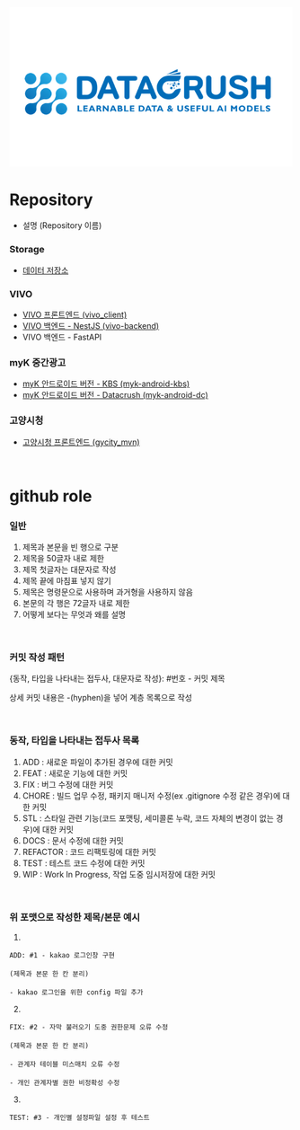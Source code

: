 [<img src="https://github.com/datacrush-ai/.github/blob/main/profile/img/logo.png">](https://datacrush.ai)

# Repository 
- 설명 (Repository 이름)

### Storage
- [데이터 저장소](https://github.com/datacrush-ai/datacrush-info)

### VIVO
- [VIVO 프론트엔드 (vivo_client)](https://github.com/datacrush-ai/vivo_client)
- [VIVO 백엔드 - NestJS (vivo-backend)](https://github.com/datacrush-ai/vivo-backend)
- VIVO 백엔드 - FastAPI

### myK 중간광고
- [myK 안드로이드 버전 - KBS (myk-android-kbs)](https://https://github.com/datacrush-ai/myk-andorid-kbs)
- [myK 안드로이드 버전 - Datacrush (myk-android-dc)](https://github.com/datacrush-ai/myk-andorid-dc)

### 고양시청
- [고양시청 프론트엔드 (gycity_mvn)](https://github.com/datacrush-ai/gycity_mvn)

<br>

# github role

### 일반

1. 제목과 본문을 빈 행으로 구분
2. 제목을 50글자 내로 제한
3. 제목 첫글자는 대문자로 작성
4. 제목 끝에 마침표 넣지 않기
5. 제목은 명령문으로 사용하며 과거형을 사용하지 않음
6. 본문의 각 행은 72글자 내로 제한
7. 어떻게 보다는 무엇과 왜를 설명

 
<br>

### 커밋 작성 패턴

{동작, 타입을 나타내는 접두사, 대문자로 작성}: #번호 - 커밋 제목

상세 커밋 내용은 -(hyphen)을 넣어 계층 목록으로 작성

<br>

### 동작, 타입을 나타내는 접두사 목록

1. ADD : 새로운 파일이 추가된 경우에 대한 커밋
2. FEAT : 새로운 기능에 대한 커밋
3. FIX : 버그 수정에 대한 커밋
4. CHORE : 빌드 업무 수정, 패키지 매니저 수정(ex .gitignore 수정 같은 경우)에 대한 커밋
5. STL : 스타일 관련 기능(코드 포맷팅, 세미콜론 누락, 코드 자체의 변경이 없는 경우)에 대한 커밋
6. DOCS : 문서 수정에 대한 커밋
7. REFACTOR :  코드 리팩토링에 대한 커밋
8. TEST : 테스트 코드 수정에 대한 커밋
9. WIP : Work In Progress, 작업 도중 임시저장에 대한 커밋

 
<br>

### 위 포맷으로 작성한 제목/본문 예시

1. 
```text
ADD: #1 - kakao 로그인창 구현

(제목과 본문 한 칸 분리)

- kakao 로그인을 위한 config 파일 추가
```

2. 
```text
FIX: #2 - 자막 불러오기 도중 권한문제 오류 수정

(제목과 본문 한 칸 분리)

- 관계자 테이블 미스매치 오류 수정

- 개인 관계자별 권한 비정확성 수정
```

3.
```text
TEST: #3 - 개인별 설정파일 설정 후 테스트 
```